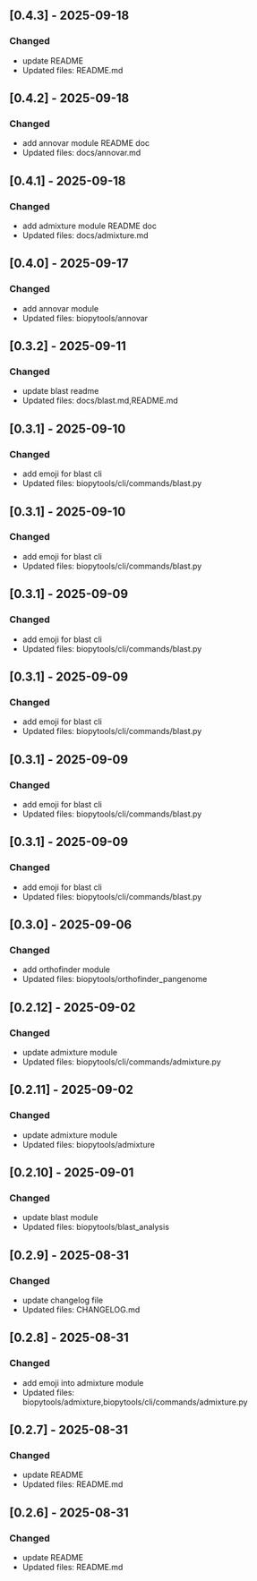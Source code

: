 ## [0.4.3] - 2025-09-18

### Changed
- update README
- Updated files: README.md


## [0.4.2] - 2025-09-18

### Changed
- add annovar module README doc
- Updated files: docs/annovar.md


## [0.4.1] - 2025-09-18

### Changed
- add admixture module README doc
- Updated files: docs/admixture.md


## [0.4.0] - 2025-09-17

### Changed
- add annovar module
- Updated files: biopytools/annovar


## [0.3.2] - 2025-09-11

### Changed
- update blast readme
- Updated files: docs/blast.md,README.md


## [0.3.1] - 2025-09-10

### Changed
- add emoji for blast cli
- Updated files: biopytools/cli/commands/blast.py


## [0.3.1] - 2025-09-10

### Changed
- add emoji for blast cli
- Updated files: biopytools/cli/commands/blast.py


## [0.3.1] - 2025-09-09

### Changed
- add emoji for blast cli
- Updated files: biopytools/cli/commands/blast.py


## [0.3.1] - 2025-09-09

### Changed
- add emoji for blast cli
- Updated files: biopytools/cli/commands/blast.py


## [0.3.1] - 2025-09-09

### Changed
- add emoji for blast cli
- Updated files: biopytools/cli/commands/blast.py


## [0.3.1] - 2025-09-09

### Changed
- add emoji for blast cli
- Updated files: biopytools/cli/commands/blast.py


## [0.3.0] - 2025-09-06

### Changed
- add orthofinder module
- Updated files: biopytools/orthofinder_pangenome


## [0.2.12] - 2025-09-02

### Changed
- update admixture module
- Updated files: biopytools/cli/commands/admixture.py


## [0.2.11] - 2025-09-02

### Changed
- update admixture module
- Updated files: biopytools/admixture


## [0.2.10] - 2025-09-01

### Changed
- update blast module
- Updated files: biopytools/blast_analysis


## [0.2.9] - 2025-08-31

### Changed
- update changelog file
- Updated files: CHANGELOG.md


## [0.2.8] - 2025-08-31

### Changed
- add emoji into admixture module
- Updated files: biopytools/admixture,biopytools/cli/commands/admixture.py


## [0.2.7] - 2025-08-31

### Changed
- update README
- Updated files: README.md


## [0.2.6] - 2025-08-31

### Changed
- update README
- Updated files: README.md


